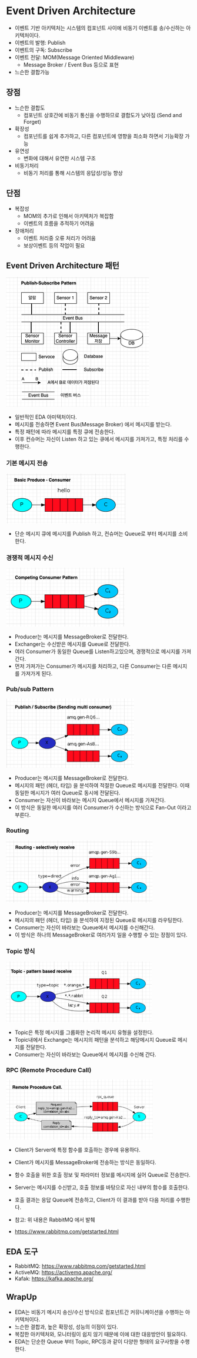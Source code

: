 # Event Driven Architecture

- 이벤트 기반 아키텍처는 시스템의 컴포넌트 사이에 비동기 이벤트를 송/수신하는 아키텍처이다. 
- 이벤트의 발행: Publish
- 이벤트의 구독: Subscribe 
- 이벤트 전달: MOM(Message Oriented Middleware) 
  - Message Broker / Event Bus 등으로 표현
- 느슨한 결합가능

## 장점

- 느슨한 결합도
  - 컴포넌트 상호간에 비동기 통신을 수행하므로 결합도가 낮아짐 (Send and Forget)
- 확장성
  - 컴포넌트를 쉽게 추가하고, 다른 컴포넌트에 영향을 최소화 하면서 기능확장 가능
- 유연성
  - 변화에 대해서 유연한 시스템 구조
- 비동기처리
  - 비동기 처리를 통해 시스템의 응답성/성능 향상

## 단점

- 복잡성
  - MOM의 추가로 인해서 아키텍처가 복잡함
  - 이벤트의 흐름을 추적하기 어려움
- 장애처리
  - 이벤트 처리중 오류 처리가 어려움
  - 보상이벤트 등의 작업이 필요 

## Event Driven Architecture 패턴 

![eda-01](imgs/eda-01.png)

- 일반적인 EDA 아미텍처이다. 
- 메시지를 전송하면 Event Bus(Message Broker) 에서 메시지를 받는다. 
- 특정 패턴에 따라 메시지를 특정 큐에 전송한다. 
- 이후 컨슈머는 자신이 Listen 하고 있는 큐에서 메시지를 가져가고, 특정 처리를 수행한다. 

### 기본 메시지 전송 

![eda-02](imgs/eda-02.png)

- 단순 메시지 큐에 메시지를 Publish 하고, 컨슈머는 Queue로 부터 메시지를 소비한다. 

### 경쟁적 메시지 수신

![eda-03](imgs/eda-03.png)

- Producer는 메시지를 MessageBroker로 전달한다. 
- Exchanger는 수신받은 메시지를 Queue로 전달한다. 
- 여러 Consumer가 동일한 Queue를 Listen하고있으며, 경쟁적으로 메시지를 가져간다. 
- 먼저 가져가는 Consumer가 메시지를 처리하고, 다른 Consumer는 다른 메시지를 가져가게 된다. 

### Pub/sub Pattern 

![eda-04](imgs/eda-04.png)

- Producer는 메시지를 MessageBroker로 전달한다. 
- 메시지의 패턴 (헤더, 타입)  을 분석하여 적절한 Queue로 메시지를 전달한다. 이때 동일한 메시지가 여러 Queue로 동시에 전달된다. 
- Consumer는 자신이 바라보는 메시지 Queue에서 메시지를 가져간다. 
- 이 방식은 동일한 메시지를 여러 Consumer가 수신하는 방식으로 Fan-Out 이라고 부른다. 


### Routing

![eda-05](imgs/eda-05.png)

- Producer는 메시지를 MessageBroker로 전달한다.
- 메시지의 패턴 (헤더, 타입) 을 분석하여 지정된 Queue로 메시지를 라우팅한다. 
- Consumer는 자신이 바라보는 Queue에서 메시지를 수신해간다.
- 이 방식은 하나의 MessageBroker로 여러가지 일을 수행할 수 있는 장점이 있다. 

### Topic 방식 

![eda-06](imgs/eda-06.png)

- Topic은 특정 메시지를 그룹화한 논리적 메시지 유형을 설정한다. 
- Topic내에서 Exchange는 메시지의 패턴을 분석하고 해당메시지 Queue로 메시지를 전달한다. 
- Consumer는 자신이 바라보는 Queue에서 메시지를 수신해 간다. 

### RPC (Remote Procedure Call)

![eda-07](imgs/eda-07.png)

- Client가 Server에 특정 함수를 호출하는 경우에 유용하다. 
- Client가 메시지를 MessageBroker에 전송하는 방식은 동일하다. 
- 함수 호출을 위한 호출 정보 및 파라미터 정보를 메시지에 실어 Queue로 전송한다. 
- Server는 메시지를 수신받고, 호출 정보를 바탕으로 자신 내부의 함수를 호출한다. 
- 호출 결과는 응답 Queue에 전송하고, Client가 이 결과를 받아 다음 처리를 수행한다. 


- 참고: 위 내용은 RabbitMQ 에서 발췌
- https://www.rabbitmq.com/getstarted.html

## EDA 도구

- RabbitMQ: https://www.rabbitmq.com/getstarted.html
- ActiveMQ: https://activemq.apache.org/
- Kafak: https://kafka.apache.org/

## WrapUp

- EDA는 비동기 메시지 송신/수신 방식으로 컴포넌트간 커뮤니케이션을 수행하는 아키텍처이다. 
- 느슨한 결합과, 높은 확장성, 성능의 이점이 있다. 
- 복잡한 아키텍처와, 모니터링이 쉽지 않기 때문에 이에 대한 대응방안이 필요하다. 
- EDA는 단순한 Queue 부터 Topic, RPC등과 같이 다양한 형태의 요구사항을 수행한다. 
